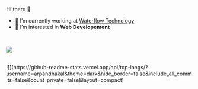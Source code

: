 Hi there 👋



- 🔭 I’m currently working at [Waterflow Technology](https://waterflow.technology/)
- 👯 I’m interested in **Web Developement**


<br>

![](https://github-readme-streak-stats.herokuapp.com/?user=arpandhakal&theme=dark&hide_border=false)
<br>

<br>
![](https://github-readme-stats.vercel.app/api/top-langs/?username=arpandhakal&theme=dark&hide_border=false&include_all_commits=false&count_private=false&layout=compact)
<br>
